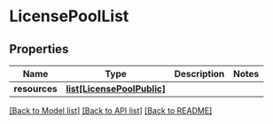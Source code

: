 # LicensePoolList

## Properties
Name | Type | Description | Notes
------------ | ------------- | ------------- | -------------
**resources** | [**list[LicensePoolPublic]**](LicensePoolPublic.md) |  | 

[[Back to Model list]](../README.md#documentation-for-models) [[Back to API list]](../README.md#documentation-for-api-endpoints) [[Back to README]](../README.md)



